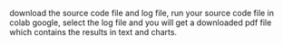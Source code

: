 download the source code file and log file, run your source code file in colab google, select the log file and you will get a downloaded pdf file which contains the results in text and charts.
